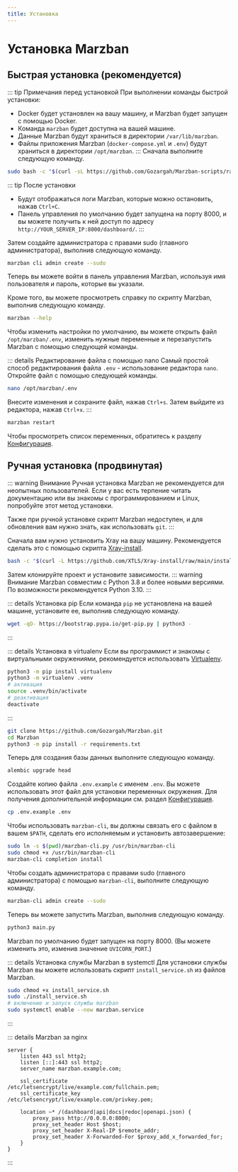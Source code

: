 ```yaml
---
title: Установка
---
```


# Установка Marzban


## Быстрая установка (рекомендуется)
::: tip Примечания перед установкой
При выполнении команды быстрой установки:
- Docker будет установлен на вашу машину, и Marzban будет запущен с помощью Docker.
- Команда `marzban` будет доступна на вашей машине.
- Данные Marzban будут храниться в директории `/var/lib/marzban`.
- Файлы приложения Marzban (`docker-compose.yml` и `.env`) будут храниться в директории `/opt/marzban`.
:::
Сначала выполните следующую команду.

```bash
sudo bash -c "$(curl -sL https://github.com/Gozargah/Marzban-scripts/raw/master/marzban.sh)" @ install
```
::: tip После установки
- Будут отображаться логи Marzban, которые можно остановить, нажав `Ctrl+C`.
- Панель управления по умолчанию будет запущена на порту 8000, и вы можете получить к ней доступ по адресу `http://YOUR_SERVER_IP:8000/dashboard/`.
:::

Затем создайте администратора с правами sudo (главного администратора), выполнив следующую команду.
```bash
marzban cli admin create --sudo
```

Теперь вы можете войти в панель управления Marzban, используя имя пользователя и пароль, которые вы указали.

Кроме того, вы можете просмотреть справку по скрипту Marzban, выполнив следующую команду.
```bash
marzban --help
```

Чтобы изменить настройки по умолчанию, вы можете открыть файл `/opt/marzban/.env`, изменить нужные переменные и перезапустить Marzban с помощью следующей команды.

::: details Редактирование файла с помощью nano
Самый простой способ редактирования файла `.env` - использование редактора `nano`.
Откройте файл с помощью следующей команды.
```bash
nano /opt/marzban/.env
```
Внесите изменения и сохраните файл, нажав `Ctrl+s`. Затем выйдите из редактора, нажав `Ctrl+x`.
:::
```bash
marzban restart
```

Чтобы просмотреть список переменных, обратитесь к разделу [Конфигурация](configuration.md).

## Ручная установка (продвинутая)

::: warning Внимание
Ручная установка Marzban не рекомендуется для неопытных пользователей. Если у вас есть терпение читать документацию или вы знакомы с программированием и Linux, попробуйте этот метод установки.

Также при ручной установке скрипт Marzban недоступен, и для обновления вам нужно знать, как использовать `git`.
:::

Сначала вам нужно установить Xray на вашу машину.
Рекомендуется сделать это с помощью скрипта [Xray-install](https://github.com/XTLS/Xray-install).

```bash
bash -c "$(curl -L https://github.com/XTLS/Xray-install/raw/main/install-release.sh)" @ install
```

Затем клонируйте проект и установите зависимости.
::: warning Внимание
Marzban совместим с Python 3.8 и более новыми версиями.
По возможности рекомендуется Python 3.10.
:::

::: details Установка pip
Если команда `pip` не установлена на вашей машине, установите ее, выполнив следующую команду.
```bash
wget -qO- https://bootstrap.pypa.io/get-pip.py | python3 -
```
:::

::: details Установка в virtualenv
Если вы программист и знакомы с виртуальными окружениями, рекомендуется использовать [Virtualenv](https://pypi.org/project/virtualenv/).
```bash
python3 -m pip install virtualenv
python3 -m virtualenv .venv
# активация
source .venv/bin/activate
# деактивация
deactivate
```
:::

```bash
git clone https://github.com/Gozargah/Marzban.git
cd Marzban
python3 -m pip install -r requirements.txt
```

Теперь для создания базы данных выполните следующую команду.
```bash
alembic upgrade head
```

Создайте копию файла `.env.example` с именем `.env`. Вы можете использовать этот файл для установки переменных окружения. Для получения дополнительной информации см. раздел [Конфигурация](configuration.md).

```bash
cp .env.example .env
```

Чтобы использовать `marzban-cli`, вы должны связать его с файлом в вашем `$PATH`, сделать его исполняемым и установить автозавершение:

```bash
sudo ln -s $(pwd)/marzban-cli.py /usr/bin/marzban-cli
sudo chmod +x /usr/bin/marzban-cli
marzban-cli completion install
```

Чтобы создать администратора с правами sudo (главного администратора) с помощью `marzban-cli`, выполните следующую команду.

```bash
marzban-cli admin create --sudo
```

Теперь вы можете запустить Marzban, выполнив следующую команду.

```bash
python3 main.py
```
Marzban по умолчанию будет запущен на порту 8000. (Вы можете изменить это, изменив значение `UVICORN_PORT`.)

::: details Установка службы Marzban в systemctl
Для установки службы Marzban вы можете использовать скрипт `install_service.sh` из файлов Marzban.
```bash
sudo chmod +x install_service.sh
sudo ./install_service.sh
# включение и запуск службы marzban
sudo systemctl enable --now marzban.service
```
:::

::: details Marzban за nginx
```nginx
server {
    listen 443 ssl http2;
    listen [::]:443 ssl http2;
    server_name marzban.example.com;

    ssl_certificate      /etc/letsencrypt/live/example.com/fullchain.pem;
    ssl_certificate_key  /etc/letsencrypt/live/example.com/privkey.pem;

    location ~* /(dashboard|api|docs|redoc|openapi.json) {
        proxy_pass http://0.0.0.0:8000;
        proxy_set_header Host $host;
        proxy_set_header X-Real-IP $remote_addr;
        proxy_set_header X-Forwarded-For $proxy_add_x_forwarded_for;
    }
}
```
::: 